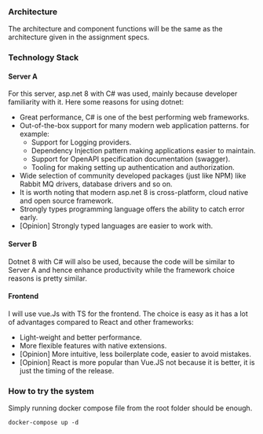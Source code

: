### Architecture
The architecture and component functions will be the same as the architecture given in the assignment specs.



### Technology Stack
#### Server A
For this server, asp.net 8 with C# was used, mainly because developer familiarity with it. Here some reasons for using dotnet:
- Great performance, C# is one of the best performing web frameworks. 
- Out-of-the-box support for many modern web application patterns. for example:
    - Support for Logging providers.
    - Dependency Injection pattern making applications easier to maintain. 
    - Support for OpenAPI specification documentation (swagger).
    - Tooling for making setting up authentication and authorization.
- Wide selection of community developed packages (just like NPM) like Rabbit MQ drivers, database drivers and so on.
- It is worth noting that modern asp.net 8 is cross-platform, cloud native and open source framework.
- Strongly types programming language offers the ability to catch error early.
- [Opinion] Strongly typed languages are easier to work with.


#### Server B
Dotnet 8 with C# will also be used, because the code will be similar to Server A and hence enhance productivity while the framework choice reasons is pretty similar.


#### Frontend
I will use vue.Js with TS for the frontend. The choice is easy as it has a lot of advantages compared to React and other frameworks:
- Light-weight and better performance.
- More flexible features with native extensions.
- [Opinion] More intuitive, less boilerplate code, easier to avoid mistakes.
- [Opinion] React is more popular than Vue.JS not because it is better, it is just the timing of the release.
 
### How to try the system
Simply running docker compose file from the root folder should be enough.

`docker-compose up -d`

